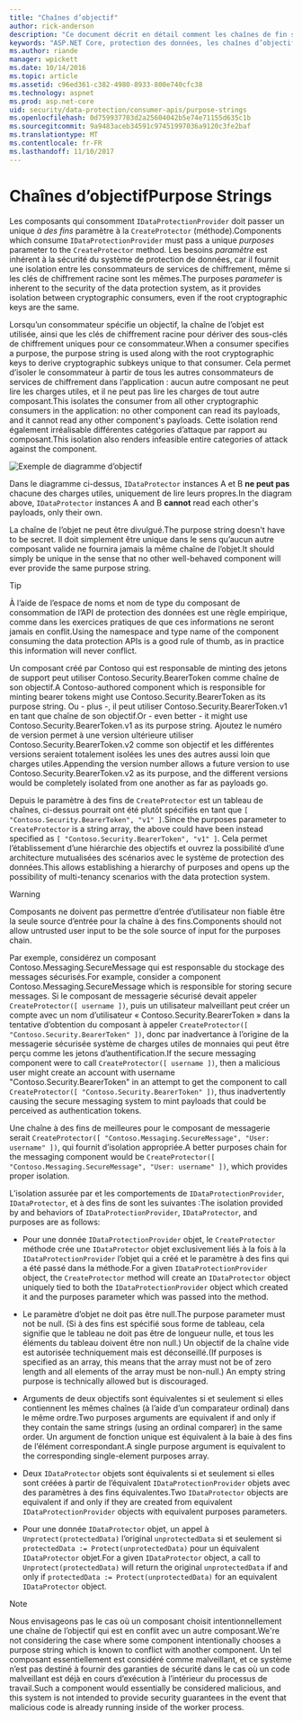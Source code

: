 ```yaml
---
title: "Chaînes d’objectif"
author: rick-anderson
description: "Ce document décrit en détail comment les chaînes de fin sont utilisées dans l’API de protection des données ASP.NET Core."
keywords: "ASP.NET Core, protection des données, les chaînes d’objectif"
ms.author: riande
manager: wpickett
ms.date: 10/14/2016
ms.topic: article
ms.assetid: c96ed361-c382-4980-8933-800e740cfc38
ms.technology: aspnet
ms.prod: asp.net-core
uid: security/data-protection/consumer-apis/purpose-strings
ms.openlocfilehash: 0d759937703d2a25604042b5e74e71155d635c1b
ms.sourcegitcommit: 9a9483aceb34591c97451997036a9120c3fe2baf
ms.translationtype: MT
ms.contentlocale: fr-FR
ms.lasthandoff: 11/10/2017
---
```

# <a name="purpose-strings"></a><span data-ttu-id="5459d-104">Chaînes d’objectif</span><span class="sxs-lookup"><span data-stu-id="5459d-104">Purpose Strings</span></span>

<a name="data-protection-consumer-apis-purposes"></a>

<span data-ttu-id="5459d-105">Les composants qui consomment `IDataProtectionProvider` doit passer un unique *à des fins* paramètre à la `CreateProtector` (méthode).</span><span class="sxs-lookup"><span data-stu-id="5459d-105">Components which consume `IDataProtectionProvider` must pass a unique *purposes* parameter to the `CreateProtector` method.</span></span> <span data-ttu-id="5459d-106">Les besoins *paramètre* est inhérent à la sécurité du système de protection de données, car il fournit une isolation entre les consommateurs de services de chiffrement, même si les clés de chiffrement racine sont les mêmes.</span><span class="sxs-lookup"><span data-stu-id="5459d-106">The purposes *parameter* is inherent to the security of the data protection system, as it provides isolation between cryptographic consumers, even if the root cryptographic keys are the same.</span></span>

<span data-ttu-id="5459d-107">Lorsqu’un consommateur spécifie un objectif, la chaîne de l’objet est utilisée, ainsi que les clés de chiffrement racine pour dériver des sous-clés de chiffrement uniques pour ce consommateur.</span><span class="sxs-lookup"><span data-stu-id="5459d-107">When a consumer specifies a purpose, the purpose string is used along with the root cryptographic keys to derive cryptographic subkeys unique to that consumer.</span></span> <span data-ttu-id="5459d-108">Cela permet d’isoler le consommateur à partir de tous les autres consommateurs de services de chiffrement dans l’application : aucun autre composant ne peut lire les charges utiles, et il ne peut pas lire les charges de tout autre composant.</span><span class="sxs-lookup"><span data-stu-id="5459d-108">This isolates the consumer from all other cryptographic consumers in the application: no other component can read its payloads, and it cannot read any other component's payloads.</span></span> <span data-ttu-id="5459d-109">Cette isolation rend également irréalisable différentes catégories d’attaque par rapport au composant.</span><span class="sxs-lookup"><span data-stu-id="5459d-109">This isolation also renders infeasible entire categories of attack against the component.</span></span>

![Exemple de diagramme d’objectif](purpose-strings/_static/purposes.png)

<span data-ttu-id="5459d-111">Dans le diagramme ci-dessus, `IDataProtector` instances A et B **ne peut pas** chacune des charges utiles, uniquement de lire leurs propres.</span><span class="sxs-lookup"><span data-stu-id="5459d-111">In the diagram above, `IDataProtector` instances A and B **cannot** read each other's payloads, only their own.</span></span>

<span data-ttu-id="5459d-112">La chaîne de l’objet ne peut être divulgué.</span><span class="sxs-lookup"><span data-stu-id="5459d-112">The purpose string doesn't have to be secret.</span></span> <span data-ttu-id="5459d-113">Il doit simplement être unique dans le sens qu’aucun autre composant valide ne fournira jamais la même chaîne de l’objet.</span><span class="sxs-lookup"><span data-stu-id="5459d-113">It should simply be unique in the sense that no other well-behaved component will ever provide the same purpose string.</span></span>

>[!TIP]
> <span data-ttu-id="5459d-114">À l’aide de l’espace de noms et nom de type du composant de consommation de l’API de protection des données est une règle empirique, comme dans les exercices pratiques de que ces informations ne seront jamais en conflit.</span><span class="sxs-lookup"><span data-stu-id="5459d-114">Using the namespace and type name of the component consuming the data protection APIs is a good rule of thumb, as in practice this information will never conflict.</span></span>
>
><span data-ttu-id="5459d-115">Un composant créé par Contoso qui est responsable de minting des jetons de support peut utiliser Contoso.Security.BearerToken comme chaîne de son objectif.</span><span class="sxs-lookup"><span data-stu-id="5459d-115">A Contoso-authored component which is responsible for minting bearer tokens might use Contoso.Security.BearerToken as its purpose string.</span></span> <span data-ttu-id="5459d-116">Ou - plus -, il peut utiliser Contoso.Security.BearerToken.v1 en tant que chaîne de son objectif.</span><span class="sxs-lookup"><span data-stu-id="5459d-116">Or - even better - it might use Contoso.Security.BearerToken.v1 as its purpose string.</span></span> <span data-ttu-id="5459d-117">Ajoutez le numéro de version permet à une version ultérieure utiliser Contoso.Security.BearerToken.v2 comme son objectif et les différentes versions seraient totalement isolées les unes des autres aussi loin que charges utiles.</span><span class="sxs-lookup"><span data-stu-id="5459d-117">Appending the version number allows a future version to use Contoso.Security.BearerToken.v2 as its purpose, and the different versions would be completely isolated from one another as far as payloads go.</span></span>

<span data-ttu-id="5459d-118">Depuis le paramètre à des fins de `CreateProtector` est un tableau de chaînes, ci-dessus pourrait ont été plutôt spécifiés en tant que `[ "Contoso.Security.BearerToken", "v1" ]`.</span><span class="sxs-lookup"><span data-stu-id="5459d-118">Since the purposes parameter to `CreateProtector` is a string array, the above could have been instead specified as `[ "Contoso.Security.BearerToken", "v1" ]`.</span></span> <span data-ttu-id="5459d-119">Cela permet l’établissement d’une hiérarchie des objectifs et ouvrez la possibilité d’une architecture mutualisées des scénarios avec le système de protection des données.</span><span class="sxs-lookup"><span data-stu-id="5459d-119">This allows establishing a hierarchy of purposes and opens up the possibility of multi-tenancy scenarios with the data protection system.</span></span>

<a name="data-protection-contoso-purpose"></a>

>[!WARNING]
> <span data-ttu-id="5459d-120">Composants ne doivent pas permettre d’entrée d’utilisateur non fiable être la seule source d’entrée pour la chaîne à des fins.</span><span class="sxs-lookup"><span data-stu-id="5459d-120">Components should not allow untrusted user input to be the sole source of input for the purposes chain.</span></span>
>
><span data-ttu-id="5459d-121">Par exemple, considérez un composant Contoso.Messaging.SecureMessage qui est responsable du stockage des messages sécurisés.</span><span class="sxs-lookup"><span data-stu-id="5459d-121">For example, consider a component Contoso.Messaging.SecureMessage which is responsible for storing secure messages.</span></span> <span data-ttu-id="5459d-122">Si le composant de messagerie sécurisé devait appeler `CreateProtector([ username ])`, puis un utilisateur malveillant peut créer un compte avec un nom d’utilisateur « Contoso.Security.BearerToken » dans la tentative d’obtention du composant à appeler `CreateProtector([ "Contoso.Security.BearerToken" ])`, donc par inadvertance à l’origine de la messagerie sécurisée système de charges utiles de monnaies qui peut être perçu comme les jetons d’authentification.</span><span class="sxs-lookup"><span data-stu-id="5459d-122">If the secure messaging component were to call `CreateProtector([ username ])`, then a malicious user might create an account with username "Contoso.Security.BearerToken" in an attempt to get the component to call `CreateProtector([ "Contoso.Security.BearerToken" ])`, thus inadvertently causing the secure messaging system to mint payloads that could be perceived as authentication tokens.</span></span>
>
><span data-ttu-id="5459d-123">Une chaîne à des fins de meilleures pour le composant de messagerie serait `CreateProtector([ "Contoso.Messaging.SecureMessage", "User: username" ])`, qui fournit d’isolation appropriée.</span><span class="sxs-lookup"><span data-stu-id="5459d-123">A better purposes chain for the messaging component would be `CreateProtector([ "Contoso.Messaging.SecureMessage", "User: username" ])`, which provides proper isolation.</span></span>

<span data-ttu-id="5459d-124">L’isolation assurée par et les comportements de `IDataProtectionProvider`, `IDataProtector`, et à des fins de sont les suivantes :</span><span class="sxs-lookup"><span data-stu-id="5459d-124">The isolation provided by and behaviors of `IDataProtectionProvider`, `IDataProtector`, and purposes are as follows:</span></span>

* <span data-ttu-id="5459d-125">Pour une donnée `IDataProtectionProvider` objet, le `CreateProtector` méthode crée une `IDataProtector` objet exclusivement liés à la fois à la `IDataProtectionProvider` l’objet qui a créé et le paramètre à des fins qui a été passé dans la méthode.</span><span class="sxs-lookup"><span data-stu-id="5459d-125">For a given `IDataProtectionProvider` object, the `CreateProtector` method will create an `IDataProtector` object uniquely tied to both the `IDataProtectionProvider` object which created it and the purposes parameter which was passed into the method.</span></span>

* <span data-ttu-id="5459d-126">Le paramètre d’objet ne doit pas être null.</span><span class="sxs-lookup"><span data-stu-id="5459d-126">The purpose parameter must not be null.</span></span> <span data-ttu-id="5459d-127">(Si à des fins est spécifié sous forme de tableau, cela signifie que le tableau ne doit pas être de longueur nulle, et tous les éléments du tableau doivent être non null.) Un objectif de la chaîne vide est autorisée techniquement mais est déconseillé.</span><span class="sxs-lookup"><span data-stu-id="5459d-127">(If purposes is specified as an array, this means that the array must not be of zero length and all elements of the array must be non-null.) An empty string purpose is technically allowed but is discouraged.</span></span>

* <span data-ttu-id="5459d-128">Arguments de deux objectifs sont équivalentes si et seulement si elles contiennent les mêmes chaînes (à l’aide d’un comparateur ordinal) dans le même ordre.</span><span class="sxs-lookup"><span data-stu-id="5459d-128">Two purposes arguments are equivalent if and only if they contain the same strings (using an ordinal comparer) in the same order.</span></span> <span data-ttu-id="5459d-129">Un argument de fonction unique est équivalent à la baie à des fins de l’élément correspondant.</span><span class="sxs-lookup"><span data-stu-id="5459d-129">A single purpose argument is equivalent to the corresponding single-element purposes array.</span></span>

* <span data-ttu-id="5459d-130">Deux `IDataProtector` objets sont équivalents si et seulement si elles sont créées à partir de l’équivalent `IDataProtectionProvider` objets avec des paramètres à des fins équivalentes.</span><span class="sxs-lookup"><span data-stu-id="5459d-130">Two `IDataProtector` objects are equivalent if and only if they are created from equivalent `IDataProtectionProvider` objects with equivalent purposes parameters.</span></span>

* <span data-ttu-id="5459d-131">Pour une donnée `IDataProtector` objet, un appel à `Unprotect(protectedData)` l’original `unprotectedData` si et seulement si `protectedData := Protect(unprotectedData)` pour un équivalent `IDataProtector` objet.</span><span class="sxs-lookup"><span data-stu-id="5459d-131">For a given `IDataProtector` object, a call to `Unprotect(protectedData)` will return the original `unprotectedData` if and only if `protectedData := Protect(unprotectedData)` for an equivalent `IDataProtector` object.</span></span>

> [!NOTE]
> <span data-ttu-id="5459d-132">Nous envisageons pas le cas où un composant choisit intentionnellement une chaîne de l’objectif qui est en conflit avec un autre composant.</span><span class="sxs-lookup"><span data-stu-id="5459d-132">We're not considering the case where some component intentionally chooses a purpose string which is known to conflict with another component.</span></span> <span data-ttu-id="5459d-133">Un tel composant essentiellement est considéré comme malveillant, et ce système n’est pas destiné à fournir des garanties de sécurité dans le cas où un code malveillant est déjà en cours d’exécution à l’intérieur du processus de travail.</span><span class="sxs-lookup"><span data-stu-id="5459d-133">Such a component would essentially be considered malicious, and this system is not intended to provide security guarantees in the event that malicious code is already running inside of the worker process.</span></span>
